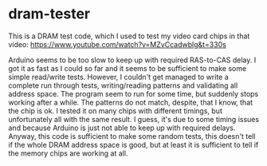 # dram-tester

This is a DRAM test code, which I used to test my video card chips in that
video: https://www.youtube.com/watch?v=MZvCcadwblg&t=330s

Arduino seems to be too slow to keep up with required RAS-to-CAS delay. I got it
as fast as I could so far and it seems to be sufficient to make some simple
read/write tests. However, I couldn't get managed to write a complete run
through tests, writing/reading patterns and validating all address space. The
program seem to run for some time, but suddenly stops working after a while.
The patterns do not match, despite, that I know, that the chip is ok. I tested
it on many chips with different timings, but unfortunately all with the same
result. I guess, it's due to some timing issues and because Arduino is just not
able to keep up with required delays. Anyway, this code is sufficient to make
some random tests, this doesn't tell if the whole DRAM address space is good,
but at least it is sufficient to tell if the memory chips are working at all.

